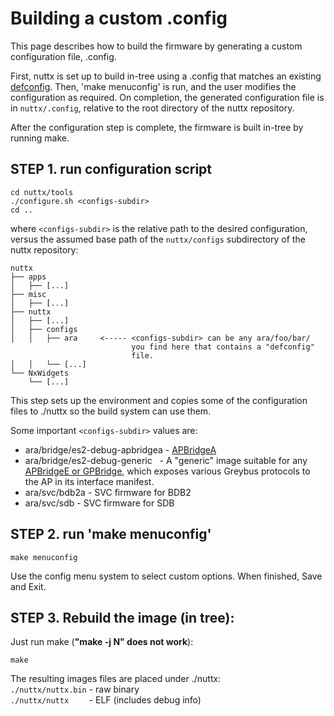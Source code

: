 # Building a custom .config

This page describes how to build the firmware by generating a custom configuration file, .config.

First, nuttx is set up to build in-tree using a .config that matches an existing [defconfig](Build-default-config). Then, 'make menuconfig' is run, and the user modifies the configuration as required.  On completion, the generated configuration file is in `nuttx/.config`, relative to the root directory of the nuttx repository.

After the configuration step is complete, the firmware is built in-tree by running make.

## STEP 1. run configuration script

```
cd nuttx/tools
./configure.sh <configs-subdir>
cd ..
```

where `<configs-subdir>` is the relative path to the desired configuration, versus the assumed base 
path of the `nuttx/configs` subdirectory of the nuttx repository:

```
nuttx
├── apps
│   ├── [...]
├── misc
│   ├── [...]
├── nuttx
│   ├── [...]
│   ├── configs
│   │   ├── ara     <----- <configs-subdir> can be any ara/foo/bar/
                           you find here that contains a "defconfig"
                           file.
│   │   └── [...]
└── NxWidgets
    └── [...]
```

This step sets up the environment and copies some of the configuration files to ./nuttx so the build system can use them.

Some important `<configs-subdir>` values are:

- ara/bridge/es2-debug-apbridgea - [APBridgeA](Hardware-Overview#toshiba-bridge-asics)
- ara/bridge/es2-debug-generic   - A "generic" image suitable for any [APBridgeE or GPBridge](Hardware-Overview#toshiba-bridge-asics), which exposes various Greybus protocols to the AP in its interface manifest.
- ara/svc/bdb2a - SVC firmware for BDB2
- ara/svc/sdb - SVC firmware for SDB

## STEP 2. run 'make menuconfig'

`make menuconfig`

Use the config menu system to select custom options.
When finished, Save and Exit.

## STEP 3. Rebuild the image (in tree):

Just run make (**"make -j N" does not work**):

```
make
```

The resulting images files are placed under ./nuttx:  
`./nuttx/nuttx.bin` - raw binary  
`./nuttx/nuttx    ` - ELF (includes debug info)

